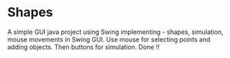 # Shapes
A simple GUI java project using Swing implementing - shapes, simulation, mouse movements in Swing GUI.
Use mouse for selecting points and adding objects.
Then buttons for simulation.
Done !!
